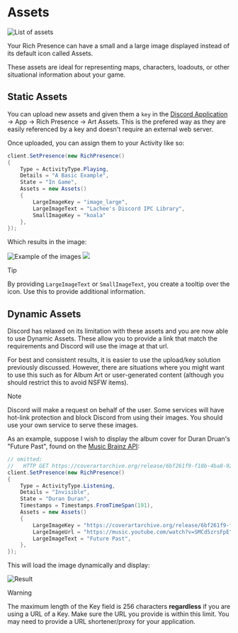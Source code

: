 # Assets
![List of assets](https://i.lu.je/2025/firefox_IoIC79H7Zh.png)

Your Rich Presence can have a small and a large image displayed instead of its default icon called Assets.

These assets are ideal for representing maps, characters, loadouts, or other situational information about your game.

## Static Assets
You can upload new assets and given them a `key` in the [Discord Application](https://discord.com/developers/applications) → App → Rich Presence → Art Assets.
This is the prefered way as they are easily referenced by a key and doesn't require an external web server.

Once uploaded, you can assign them to your Activity like so:
```cs
client.SetPresence(new RichPresence()
{
    Type = ActivityType.Playing,
    Details = "A Basic Example",
    State = "In Game",
    Assets = new Assets()
    {
        LargeImageKey = "image_large",
        LargeImageText = "Lachee's Discord IPC Library",
        SmallImageKey = "koala"
    },
});
```
Which results in the image:

![Example of the images](https://i.lu.je/2025/Discord_MJrdavsJvd.png "Example of the images")
![](https://i.lu.je/2025/Discord_osR1l6A6V6.png)

> [!TIP]
> By providing `LargeImageText` or `SmallImageText`, you create a tooltip over the icon. Use this to provide additional information.


## Dynamic Assets
Discord has relaxed on its limitation with these assets and you are now able to use Dynamic Assets. These allow you to provide a link that match the requirements and Discord will use the image at that url.

For best and consistent results, it is easier to use the upload/key solution previously discussed. However, there are situations where you might want to use this such as for Album Art or user-generated content (although you should restrict this to avoid NSFW items).

> [!NOTE]
> Discord will make a request on behalf of the user. Some services will have hot-link protection and block Discord from using their images.
> You should use your own service to serve these images.

As an example, suppose I wish to display the album cover for Duran Druan's "Future Past", found on the [Music Brainz API](https://musicbrainz.org/doc/Cover_Art_Archive/API):

```cs
// omitted: 
//   HTTP GET https://coverartarchive.org/release/6bf261f9-f18b-4ba8-92be-7afc36575f2d
client.SetPresence(new RichPresence()
{
    Type = ActivityType.Listening,
    Details = "Invisible",
    State = "Duran Duran",
    Timestamps = Timestamps.FromTimeSpan(191),
	Assets = new Assets()
    {
        LargeImageKey = "https://coverartarchive.org/release/6bf261f9-f18b-4ba8-92be-7afc36575f2d/33192928727-500.jpg", // Links to the image
        LargeImageUrl = "https://music.youtube.com/watch?v=SMCd5zrsFpE" // Links to the song when clicked
        LargeImageText = "Future Past",
    },
});
```

This will load the image dynamically and display:

![Result](https://i.lu.je/2025/Discord_GOnaDQnm3J.png)

> [!WARNING]
> The maximum length of the Key field is 256 characters __regardless__ if you are using a URL of a Key.
> Make sure the URL you provide is within this limit. You may need to provide a URL shortener/proxy for your application.

